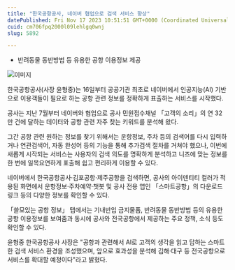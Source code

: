```yaml
---
title: "한국공항공사, 네이버 협업으로 검색 서비스 향상"
datePublished: Fri Nov 17 2023 10:51:51 GMT+0000 (Coordinated Universal Time)
cuid: cm706fpq2000l09lehlgq0wnj
slug: 5892

---
```



- 반려동물 동반방법 등 유용한 공항 이용정보 제공

![이미지](https://cdn.hashnode.com/res/hashnode/image/upload/v1739259895800/44fe03c7-6762-4735-ba1f-2d2f89dc94d6.jpeg)

한국공항공사(사장 윤형중)는 16일부터 공공기관 최초로 네이버에서 인공지능(AI) 기반으로 이용객들이 필요로 하는 공항 관련 정보를 정확하게 표출하는 서비스를 시작했다.

공사는 지난 7월부터 네이버와 협업으로 공사 민원접수채널 「고객의 소리」의 연 32만 건에 달하는 데이터와 공항 관련 자주 찾는 키워드를 분석해 왔다.

그간 공항 관련 원하는 정보를 찾기 위해서는 운항정보, 주차 등의 검색어를 다시 입력하거나 연관검색어, 자동 완성어 등의 기능을 통해 추가검색 절차를 거쳐야 했으나, 이번에 새롭게 시작되는 서비스는 사용자의 검색 의도를 명확하게 분석하고 니즈에 맞는 정보를 한 번에 일목요연하게 표출해 쉽고 편리하게 이용할 수 있다.

네이버에서 한국공항공사·김포공항·제주공항을 검색하면, 공사의 아이덴티티 컬러가 적용된 화면에서 운항정보·주차예약·챗봇 및 공사 전용 앱인 「스마트공항」의 다운로드 링크 등의 다양한 정보를 확인할 수 있다.

「쓸모있는 공항 정보」 탭에서는 기내반입 금지물품, 반려동물 동반방법 등의 유용한 공항 이용정보를 보여줌과 동시에 공사와 전국공항에서 제공하는 주요 정책, 소식 등도 확인할 수 있다.

윤형중 한국공항공사 사장은 "공항과 관련해서 AI로 고객의 생각을 읽고 답하는 스마트한 검색 서비스 환경을 조성했으며, 앞으로 효과성을 분석해 김해·대구 등 전국공항으로 서비스를 확대할 예정이다"라고 밝혔다.